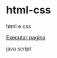 # html-css
 html e css

 <a href="https://arilson21.github.io/html-css/desafio/desafio01/android.html">Executar pagina</a>

<a herf="https://github.com/Arilson21/html-css/blob/main/responsive%20image%20slide/index1.html"> java script </a>